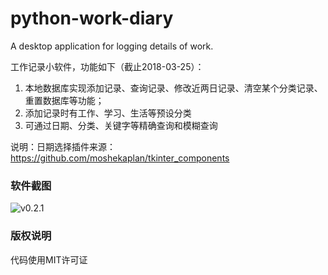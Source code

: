 # python-work-diary
A desktop application for logging details of work.

工作记录小软件，功能如下（截止2018-03-25）：
1. 本地数据库实现添加记录、查询记录、修改近两日记录、清空某个分类记录、重置数据库等功能；
2. 添加记录时有工作、学习、生活等预设分类
3. 可通过日期、分类、关键字等精确查询和模糊查询

说明：日期选择插件来源：https://github.com/moshekaplan/tkinter_components


### 软件截图

![v0.2.1](http://omvy9d3lc.bkt.clouddn.com/blog/180326/IJj4LCm18a.png?imageslim)


### 版权说明

代码使用MIT许可证